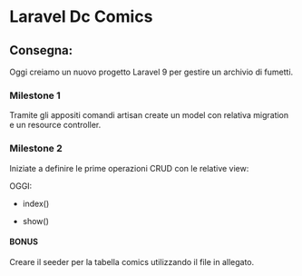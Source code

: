 # **Laravel Dc Comics**

## **Consegna:**

Oggi creiamo un nuovo progetto Laravel 9 per gestire un archivio di fumetti.

### **Milestone 1**

Tramite gli appositi comandi artisan create un model con relativa migration e un resource controller.

### **Milestone 2**

Iniziate a definire le prime operazioni CRUD con le relative view:

OGGI:

- index()

- show()

#### **BONUS** 

Creare il seeder per la tabella comics utilizzando il file in allegato.
